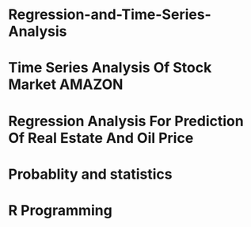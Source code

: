 # Regression-and-Time-Series-Analysis
# Time Series Analysis Of Stock Market AMAZON
# Regression Analysis For Prediction Of Real Estate And Oil Price
# Probablity and statistics
# R Programming
